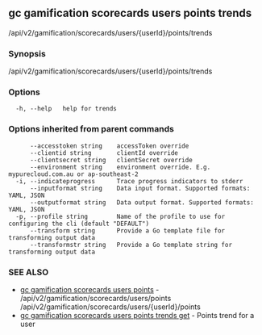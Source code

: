 ## gc gamification scorecards users points trends

/api/v2/gamification/scorecards/users/{userId}/points/trends

### Synopsis

/api/v2/gamification/scorecards/users/{userId}/points/trends

### Options

```
  -h, --help   help for trends
```

### Options inherited from parent commands

```
      --accesstoken string    accessToken override
      --clientid string       clientId override
      --clientsecret string   clientSecret override
      --environment string    environment override. E.g. mypurecloud.com.au or ap-southeast-2
  -i, --indicateprogress      Trace progress indicators to stderr
      --inputformat string    Data input format. Supported formats: YAML, JSON
      --outputformat string   Data output format. Supported formats: YAML, JSON
  -p, --profile string        Name of the profile to use for configuring the cli (default "DEFAULT")
      --transform string      Provide a Go template file for transforming output data
      --transformstr string   Provide a Go template string for transforming output data
```

### SEE ALSO

* [gc gamification scorecards users points](gc_gamification_scorecards_users_points.html)	 - /api/v2/gamification/scorecards/users/points /api/v2/gamification/scorecards/users/{userId}/points
* [gc gamification scorecards users points trends get](gc_gamification_scorecards_users_points_trends_get.html)	 - Points trend for a user


